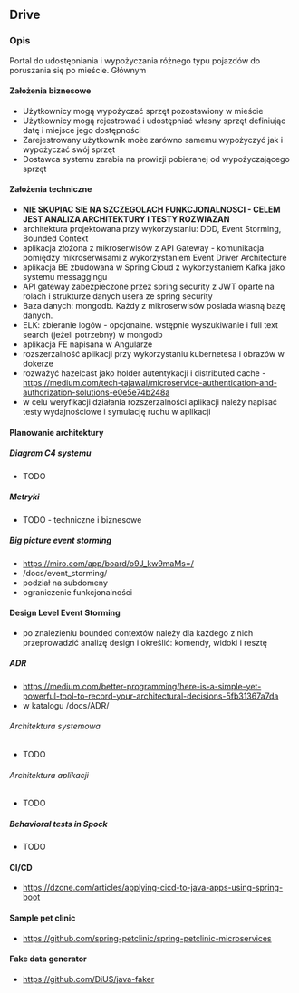 ## Drive
### Opis
Portal do udostępniania i wypożyczania różnego typu pojazdów do poruszania się po mieście.
Głównym 

#### Założenia biznesowe
- Użytkownicy mogą wypożyczać sprzęt pozostawiony w mieście
- Użytkownicy mogą rejestrować i udostępniać własny sprzęt definiując datę i miejsce jego dostępności
- Zarejestrowany użytkownik może zarówno samemu wypożyczyć jak i wypożyczać swój sprzęt
- Dostawca systemu zarabia na prowizji pobieranej od wypożyczającego sprzęt

#### Założenia techniczne
- **NIE SKUPIAC SIE NA SZCZEGOLACH FUNKCJONALNOSCI - CELEM JEST ANALIZA ARCHITEKTURY I TESTY ROZWIAZAN**
- architektura projektowana przy wykorzystaniu: DDD, Event Storming, Bounded Context
- aplikacja złożona z mikroserwisów z API Gateway - komunikacja pomiędzy mikroserwisami z wykorzystaniem Event Driver Architecture
- aplikacja BE zbudowana w Spring Cloud z wykorzystaniem Kafka jako systemu messaggingu
- API gateway zabezpieczone przez spring security z JWT oparte na rolach i strukturze danych usera ze spring security
- Baza danych: mongodb. Każdy z mikroserwisów posiada własną bazę danych.
- ELK: zbieranie logów - opcjonalne. wstępnie wyszukiwanie i full text search (jeżeli potrzebny) w mongodb
- aplikacja FE napisana w Angularze
- rozszerzalność aplikacji przy wykorzystaniu kubernetesa i obrazów w dokerze
- rozważyć hazelcast jako holder autentykacji i distributed cache - https://medium.com/tech-tajawal/microservice-authentication-and-authorization-solutions-e0e5e74b248a
- w celu weryfikacji działania rozszerzalności aplikacji należy napisać testy wydajnościowe i symulację ruchu w aplikacji

#### Planowanie architektury
##### Diagram C4 systemu
- TODO

##### Metryki
- TODO - techniczne i biznesowe

##### Big picture event storming
- https://miro.com/app/board/o9J_kw9maMs=/
- /docs/event_storming/
- podział na subdomeny
- ograniczenie funkcjonalności 

#### Design Level Event Storming
- po znalezieniu bounded contextów należy dla każdego z nich przeprowadzić analizę design i określić: komendy, widoki i resztę

##### ADR
- https://medium.com/better-programming/here-is-a-simple-yet-powerful-tool-to-record-your-architectural-decisions-5fb31367a7da
- w katalogu /docs/ADR/

###### Architektura systemowa
- TODO

###### Architektura aplikacji
- TODO

##### Behavioral tests in Spock
- TODO

#### CI/CD
- https://dzone.com/articles/applying-cicd-to-java-apps-using-spring-boot

#### Sample pet clinic
- https://github.com/spring-petclinic/spring-petclinic-microservices

#### Fake data generator
- https://github.com/DiUS/java-faker




